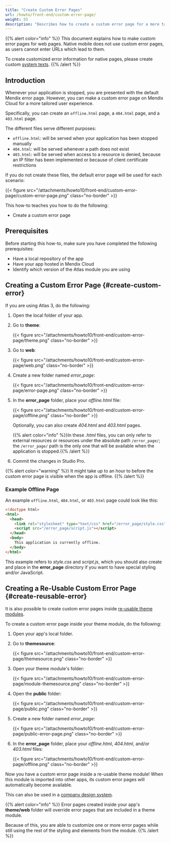```yaml
---
title: "Create Custom Error Pages"
url: /howto/front-end/custom-error-page/
weight: 55
description: "Describes how to create a custom error page for a more tailored user experience."
---
```


{{% alert color="info" %}}
This document explains how to make custom error pages for web pages. Native mobile does not use custom error pages, as users cannot enter URLs which lead to them.

To create customized error information for native pages, please create custom [system texts](/refguide/system-texts/).
{{% /alert %}}

## Introduction

Whenever your application is stopped, you are presented with the default Mendix error page. However, you can make a custom error page on Mendix Cloud for a more tailored user experience. 

Specifically, you can create an `offline.html` page, a `404.html` page, and a `403.html` page.

The different files serve different purposes:

* `offline.html`: will be served when your application has been stopped manually
* `404.html`: will be served whenever a path does not exist
* `403.html`: will be served when access to a resource is denied, because an IP filter has been implemented or because of client certificate restrictions

If you do not create these files, the default error page will be used for each scenario:

{{< figure src="/attachments/howto10/front-end/custom-error-page/custom-error-page.png" class="no-border" >}}

This how-to teaches you how to do the following:

* Create a custom error page

## Prerequisites

Before starting this how-to, make sure you have completed the following prerequisites:

* Have a local repository of the app
* Have your app hosted in Mendix Cloud
* Identify which version of the Atlas module you are using

## Creating a Custom Error Page {#create-custom-error}

If you are using Atlas 3, do the following:

1. Open the local folder of your app.
2. Go to **theme**:

    {{< figure src="/attachments/howto10/front-end/custom-error-page/theme.png" class="no-border" >}}

3. Go to **web**:

    {{< figure src="/attachments/howto10/front-end/custom-error-page/web.png" class="no-border" >}}

4. Create a new folder named *error_page*:

    {{< figure src="/attachments/howto10/front-end/custom-error-page/error-page.png" class="no-border" >}}

5. In the **error_page** folder, place your *offline.html* file:

    {{< figure src="/attachments/howto10/front-end/custom-error-page/offline.png" class="no-border" >}}

    Optionally, you can also create *404.html* and *403.html* pages.

    {{% alert color="info" %}}In these *.html* files, you can only refer to external resources or resources under the absolute path `/error_page/`; the `/error_page/` path is the only one that will be available when the application is stopped.{{% /alert %}}

6. Commit the changes in Studio Pro.

{{% alert color="warning" %}}
It might take up to an hour to before the custom error page is visible when the app is offline.
{{% /alert %}}

### Example Offline Page

An example `offline.html`, `404.html`, or `403.html` page could look like this:

```html
<!doctype html>
<html>
  <head>
    <link rel="stylesheet" type="text/css" href="/error_page/style.css">
    <script src="/error_page/script.js"></script>
  </head>
  <body>
    This application is currently offline.
  </body>
</html>
```

This example refers to *style.css* and *script.js*, which you should also create and place in the **error_page** directory if you want to have special styling and/or JavaScript.

## Creating a Re-Usable Custom Error Page {#create-reusable-error}

It is also possible to create custom error pages inside [re-usable theme modules](/howto/front-end/customize-styling-new/#create-theme-mod).

To create a custom error page inside your theme module, do the following:

1. Open your app's local folder.
1. Go to **themesource**:

   {{< figure src="/attachments/howto10/front-end/custom-error-page/themesource.png" class="no-border" >}}

1. Open your theme module's folder:

   {{< figure src="/attachments/howto10/front-end/custom-error-page/module-themesource.png" class="no-border" >}}

1. Open the **public** folder:

   {{< figure src="/attachments/howto10/front-end/custom-error-page/public.png" class="no-border" >}}

1. Create a new folder named *error_page*:

   {{< figure src="/attachments/howto10/front-end/custom-error-page/public-error-page.png" class="no-border" >}}

1. In the **error_page** folder, place your *offline.html*, *404.html*, and/or *403.html* files:

   {{< figure src="/attachments/howto10/front-end/custom-error-page/offline.png" class="no-border" >}}

Now you have a custom error page inside a re-usable theme module! When this module is imported into other apps, its custom error pages will automatically become available.

This can also be used in a [company design system](/howto/front-end/create-a-company-design-system/).

{{% alert color="info" %}}
Error pages created inside your app's **theme/web** folder will override error pages that are included in a theme module.

Because of this, you are able to customize one or more error pages while still using the rest of the styling and elements from the module. 
{{% /alert %}}
